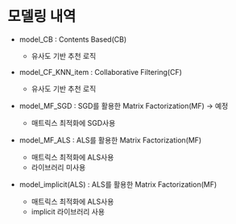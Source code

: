 # 모델링 내역

- model_CB : Contents Based(CB)
  - 유사도 기반 추천 로직  
  
- model_CF_KNN_item : Collaborative Filtering(CF)
  - 유사도 기반 추천 로직

- model_MF_SGD : SGD를 활용한 Matrix Factorization(MF) -> 예정
  - 매트릭스 최적화에 SGD사용

- model_MF_ALS : ALS를 활용한 Matrix Factorization(MF)
  - 매트릭스 최적화에 ALS사용
  - 라이브러리 미사용

- model_implicit(ALS) : ALS를 활용한 Matrix Factorization(MF)
  - 매트릭스 최적화에 ALS사용
  - implicit 라이브러리 사용


